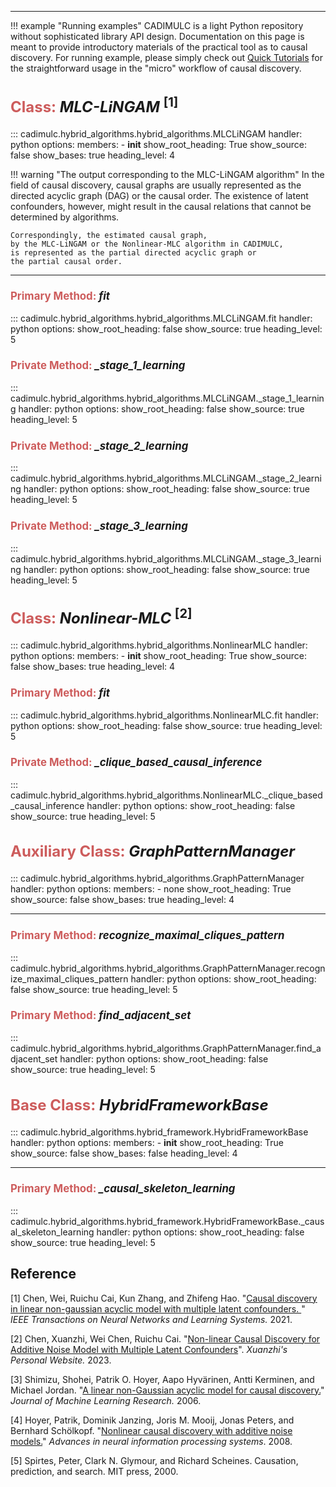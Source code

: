 
---

!!! example "Running examples"
    CADIMULC is a light Python repository without sophisticated library API design.
    Documentation on this page is meant to provide introductory materials of the practical tool
    as to causal discovery.
    For running example, 
    please simply check out [Quick Tutorials](https://xuanzhichen.github.io/cadimulc/quick_tutorials/) for the straightforward usage in the "micro" workflow of 
    causal discovery.

<h2 
style="font-size: x-large; font-weight: bold;">
<font color="IndianRed">Class:</font> <i>MLC-LiNGAM</i> <sup>[1]</sup> 
</h2> 

::: cadimulc.hybrid_algorithms.hybrid_algorithms.MLCLiNGAM
    handler: python
    options:
      members:
        - __init__
      show_root_heading: True
      show_source: false
      show_bases: true
      heading_level: 4

!!! warning "The output corresponding to the MLC-LiNGAM algorithm"
    In the field of causal discovery,
    causal graphs are usually represented as the directed acyclic
    graph (DAG) or the causal order. 
    The existence of latent confounders, however, might result
    in the causal relations that cannot be determined by algorithms. 

    Correspondingly, the estimated causal graph,
    by the MLC-LiNGAM or the Nonlinear-MLC algorithm in CADIMULC,
    is represented as the partial directed acyclic graph or 
    the partial causal order.

---

<h3 
style="font-size: larger; font-weight: bold;"> 
<font color="IndianRed">Primary Method:</font>  <i>fit</i> 
</h3>

::: cadimulc.hybrid_algorithms.hybrid_algorithms.MLCLiNGAM.fit
    handler: python
    options:
      show_root_heading: false
      show_source: true
      heading_level: 5

<h3 
style="font-size: larger; font-weight: bold;"> 
<font color="IndianRed">Private Method:</font>  <i>_stage_1_learning</i> 
</h3>

::: cadimulc.hybrid_algorithms.hybrid_algorithms.MLCLiNGAM._stage_1_learning
    handler: python
    options:
      show_root_heading: false
      show_source: true
      heading_level: 5

<h3 
style="font-size: larger; font-weight: bold;"> 
<font color="IndianRed">Private Method:</font>  <i>_stage_2_learning</i> 
</h3>

::: cadimulc.hybrid_algorithms.hybrid_algorithms.MLCLiNGAM._stage_2_learning
    handler: python
    options:
      show_root_heading: false
      show_source: true
      heading_level: 5

<h3 
style="font-size: larger; font-weight: bold;"> 
<font color="IndianRed">Private Method:</font>  <i>_stage_3_learning</i> 
</h3>

::: cadimulc.hybrid_algorithms.hybrid_algorithms.MLCLiNGAM._stage_3_learning
    handler: python
    options:
      show_root_heading: false
      show_source: true
      heading_level: 5

<h2 
style="font-size: x-large; font-weight: bold;">
<font color="IndianRed">Class:</font> <i>Nonlinear-MLC</i> <sup>[2]</sup> 
</h2> 

::: cadimulc.hybrid_algorithms.hybrid_algorithms.NonlinearMLC
    handler: python
    options:
      members:
        - __init__
      show_root_heading: True
      show_source: false
      show_bases: true
      heading_level: 4

<h3 
style="font-size: larger; font-weight: bold;"> 
<font color="IndianRed">Primary Method:</font>  <i>fit</i> 
</h3>

::: cadimulc.hybrid_algorithms.hybrid_algorithms.NonlinearMLC.fit
    handler: python
    options:
      show_root_heading: false
      show_source: true
      heading_level: 5

<h3 
style="font-size: larger; font-weight: bold;"> 
<font color="IndianRed">Private Method:</font>  <i>_clique_based_causal_inference</i> 
</h3>

::: cadimulc.hybrid_algorithms.hybrid_algorithms.NonlinearMLC._clique_based_causal_inference
    handler: python
    options:
      show_root_heading: false
      show_source: true
      heading_level: 5

<!--
::: cadimulc.utils.hybrid_algorithms.hybrid_algorithms.NonlinearMLC.\_\_init__
    handler: python
    options:
      show_root_heading: false
      show_source: true
      heading_level: 3
-->

<h2 
style="font-size: x-large; font-weight: bold;">
<font color="IndianRed">Auxiliary Class:</font> <i>GraphPatternManager</i> 
</h2> 

::: cadimulc.hybrid_algorithms.hybrid_algorithms.GraphPatternManager
    handler: python
    options:
      members:
        - none
      show_root_heading: True
      show_source: false
      show_bases: true
      heading_level: 4

---

<h3 
style="font-size: larger; font-weight: bold;"> 
<font color="IndianRed">Primary Method:</font>  <i>recognize_maximal_cliques_pattern</i> 
</h3>

::: cadimulc.hybrid_algorithms.hybrid_algorithms.GraphPatternManager.recognize_maximal_cliques_pattern
    handler: python
    options:
      show_root_heading: false
      show_source: true
      heading_level: 5

<h3 
style="font-size: larger; font-weight: bold;"> 
<font color="IndianRed">Primary Method:</font>  <i>find_adjacent_set</i> 
</h3>

::: cadimulc.hybrid_algorithms.hybrid_algorithms.GraphPatternManager.find_adjacent_set
    handler: python
    options:
      show_root_heading: false
      show_source: true
      heading_level: 5

<h2 
style="font-size: x-large; font-weight: bold;"> 
<font color="IndianRed">Base Class:</font> <i>HybridFrameworkBase</i>
</h2> 

::: cadimulc.hybrid_algorithms.hybrid_framework.HybridFrameworkBase
    handler: python
    options:
      members:
        - __init__
      show_root_heading: True
      show_source: false
      show_bases: false
      heading_level: 4

--- 

<h3 
style="font-size: larger; font-weight: bold;"> 
<font color="IndianRed">Primary Method:</font> <i>_causal_skeleton_learning</i> 
</h3>

::: cadimulc.hybrid_algorithms.hybrid_framework.HybridFrameworkBase._causal_skeleton_learning
    handler: python
    options:
      show_root_heading: false
      show_source: true
      heading_level: 5

## Reference
[1] Chen, Wei, Ruichu Cai, Kun Zhang, and Zhifeng Hao.
"[Causal discovery in linear non-gaussian acyclic model with multiple latent confounders. ](https://scholar.google.com/scholar?hl=en&as_sdt=0%2C5&q=Causal+discovery+in+linear+non-gaussian+acyclic+model+with+multiple+latent+confounders&btnG=#d=gs_cit&t=1711554753714&u=%2Fscholar%3Fq%3Dinfo%3AzEuwtDsRA24J%3Ascholar.google.com%2F%26output%3Dcite%26scirp%3D0%26hl%3Den)"
*IEEE Transactions on Neural Networks and Learning Systems.* 2021.

[2] Chen, Xuanzhi, Wei Chen, Ruichu Cai. 
"[Non-linear Causal Discovery for Additive Noise Model with
    Multiple Latent Confounders](https://xuanzhichen.github.io/work/papers/nonlinear_mlc.pdf)". *Xuanzhi's Personal Website.* 2023.

[3] Shimizu, Shohei, Patrik O. Hoyer, Aapo Hyvärinen, Antti Kerminen, and Michael Jordan. 
"[A linear non-Gaussian acyclic model for causal discovery.](https://scholar.google.com/citations?view_op=view_citation&hl=en&user=OpLI4xcAAAAJ&citation_for_view=OpLI4xcAAAAJ:7PzlFSSx8tAC)" 
*Journal of Machine Learning Research.* 2006.

[4] Hoyer, Patrik, Dominik Janzing, Joris M. Mooij, Jonas Peters, and Bernhard Schölkopf.
"[Nonlinear causal discovery with additive noise models.](https://proceedings.neurips.cc/paper/2008/hash/f7664060cc52bc6f3d620bcedc94a4b6-Abstract.html)" 
*Advances in neural information processing systems*. 2008.

[5] Spirtes, Peter, Clark N. Glymour, and Richard Scheines.
Causation, prediction, and search.
MIT press, 2000.

